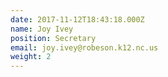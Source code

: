 ```yaml
---
date: 2017-11-12T18:43:18.000Z
name: Joy Ivey
position: Secretary
email: joy.ivey@robeson.k12.nc.us
weight: 2
---
```


